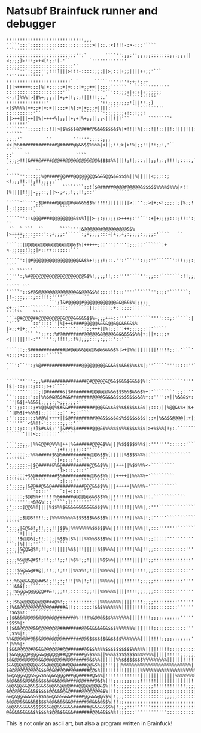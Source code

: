 # Natsubf Brainfuck runner and debugger
```
:::::::::::::::::::::::::::::,,,      ````':;:':;;;;:::;;;;;:::;::::::>||;:,:<[!!!-;>-;::'````  ```'''''''''''''''
::::::::::::::::::::::::::'':`       ````'':;;:'';;;;;:::::::;;:;;;||<;;;;]>:::;>+<[!;;![-'``       `'''''''''''''
:::::::::::::::::::::::::'`         `````''`':;::'';!!!]|||>!!!-::::;;;;||>;:;|+;;||||++;;'```      `'``''''''''''
::::::::::::::::::::::::` `      `````'''':'':;+;:;;+[||>+++++;;;|%|+;;:::+|+;:;|+::++||;;;:``````   `````''''''''
:::::::::::::::::::::'``     ````'``'``'::;;;+|+:+|+;;;;;;<-;!]%%%|>|$%+;;;;||+;+|!;:;!||!!!::.`       `````''''''
:::::::::::::::'`                 `'::;;;;;;;;![||!!-;]<|$%%%%|++;;+|+;+||;;;+|%|;+|+;:;+||||;'``       ```````'''
::::::::::'``               ````````'::;;;;;+!:;!;;![|>++|||++||%|++++%|;;||+;+|%+;;||;;<|||!|!'``       ````````'
-::::::'`                 ````''`'::::;!;;!]|>|$%$$$&@@##@@&&&&$$$&$%|+!!|!%|;;;!|!;;||!;!|||!||;.``        ``````
::::'`         ``        ``'''':::::;;;<<|%&##############@#####@@&&$$%%%%|<]|;::;>|>!%|;;!!|!:;;:,'``      ``````
::`    ``                 ```` `::;>!!|&###@####@@@##@@@@@@@@@@@@&$$$$%%|||!;!|;::;||;;!;:;!!!!;::::,`       `````
`       `  ``         `````''::::;;%@#####@@###@@@@@@@@&&&&@@&$&$$$%||%|||||<;;;::;<!;;;!!:!!;!!;;;;;'``      ````
      `  ``  ````    ````````:;![$@#####@@@@#@@@@@&$$$$$%%%%$%%%|>!![%||||!!||-;;::;||>-;<;;!;;!!;::'`       `````
       ``` ``       `````'``''';$@#####@@@@@#@&&&&$$%!!!!!]|||||||>::'';;>|+;<!;;;;:;[%;;![-;!;;;:::'```      ````
`` `` ``  `     `    `````'':!$@@@####@@@@@@@@&$$%]||>-;:;;;;;;>+++;:''``':+|+;;;;:::;!!:':;:;!;!;;!;:'```      ``
 ``  ` ```  ``      ````'''!&@@@@@@#@@@@@@@@@&$%[>++++;:::::::':;+;;;:'`````:;+;;;;:::+|+;;+;:;;;;:;;;;:'````   ``
   `'```` `         ````::|@@@@@@@@@@@@@@@@@@&$%|+++++;::''':'''':;;;::'``````:+<-;;;::!];;|>::++;::;;;:```       
  `` ``````      `````':|@#@@@@@@@@@@@@@@@@@&&$%+!;;;!;::.'':'``''':;;:''``````':!!;;;:;;;;;;;;;!!;:::'```` ````  
 `` ``````      ``''':;%#@@@@@@@@@@@@@@@@@@@@&$%!;;;;!!;::''''````'':;;::'```````:!!;;;:;!;;;;::;;;:'::``       ``
​````` ```     `````':;$#@&@@@@@@@@@@@@@@&&@@@&$%!;;;;!!;::''''``````'':;;:'```````;[!-:::;;::;::!!!:''''``      ``
` ````          ``';]&#@@@@@#@@@@@@@@@@@@&&@&&$%|;;;;<+;;:''''```````''':::;'``````:||;:::::;+;:;;;;:::````       
``'```    ````  ```+@#@@@@##@@@@@@@@@&@@@&&&&&$$%+;;;+++::'''`````````'''':::;:'````:||;;;::;;;:;+;;;;;:''```     
`'```    `::'::::`'|%|++$####@@@@@&&&&@@&@&&&&&$%[>;;+|+;:''`````''''''''''::':;;+++||%|;;:':++;;;;;;::'`````     
`      ``` `':;+;;%#@########@@@@@&&@@@@&&&&&&&$%%|+;||+;;;;+<||||||!!-:''`''':;!!!!;:!%];;;:::;:;;::'::'``       
        ````::;;$#############@#@@@&&@@@@&@&&&&&$%|>+|%%||||||||!!!!!;;:.'```'':;::''``:|<;;;;<;:;;:;;;:'`````    
    ```':``'':;%@###############@@@@@@@@@&&&&$$&&$$%$$%|;''`````''':::::''`````'''''````<];;:::;::;::;>;:''`     `
 `````''`'':;;%################@#@@@@@&@&&$&&&$&&&$$%!:````````````''''''```````'''':;;:[$|-::;;::;:::;>+:`````   
``''''''':::;|@######&|$########@@@@@@&&&$$$&&$&&&$%+:'```````':;;::'''''```````'':;%&@@&&$|;;;;::;;:;++::'````   
``'::::;:'::|%%$@&@&$#&&########@@@@&&&&&$$$$&$$$&&%+;:'''':+||%&&&$+:'``````` ``'|&$|+%&&&[;;;;:;>;;;;;;:'``  `` 
':':;;::::;+%@@&@@%$#&&##########@@@&&$$&$%$$$$$$$&$|;:::;||%@@&$%+|$+'```````  `'|@&$|+%&&$|;;::::;;:':+;:'```   
:''::;;::;;%#@%|++++||$@#########@@&&$$$$&$%$$$$$$$$|;;+|%&&$&@@@@|;+|;```````    ``''''``<&%!!-'::::::;;::'```   
::'::;:::;!]$#$&$;''|&##%$######@@@&$%%%%$$%%$$$$%$$|>+%$%%|!;:.````````````````     ``````'|||<;;::::::'``````   
​```'::;;;|%%&@@#@%%%|++|%&######@@@&$%%|||%$$$$$$%%$|:'''''''::::::'````` ````````          `;+!;;;;;;::''''``   `
'':::::;;%%%#####$&@&##########@@@&$$%[|||||%$$$$%%%|:```````````````       ```````          `;|>::::'::'```   ```
':;:::::+|$@#####&%&@##########@@&&$%%|||+++||%$$%%%<-`````````            ```````````        ']>:::.:::'``    ```
;;;;:::+$&@########$&##########@@&&$%%|||++++||%%%%%+'`````````            ```````````````    `;|;::'''```````````
:'::::;|&@@##@&&@############@@@&&$$%%|||+++++|%%%%%+'``````````          ``````````'::::'``  `:|+::::'````   ``` 
::::::;$@@&%+!!!!!%&#####@@@@@@&&$$$%%||!!!!!!||%%%|!:.````````````      ```''''':<&@&%!;:'````:]!''''''````   ```
:'::::]@@&%!||||%$$%%$&&&&&&&&&&&$$$%%||!!!!!!||%%%|;:'''```````````````````':;;;!!;;;;:```````:%|!;:'``````   ```
:::::;$@@$!!!!;;|%%%%%%%%%$$$$$$&&$$$%||!!!!!!||%%%|!;:'''''``````````````````':::'''::'```````;%%!::'`````` `````
':::;|&@&$!;!!;:;!!|$$%|%%%%%%%%$$$$$%%||!!!!!!|%%%|!;:::'''''''````````````````````````` ````'!|||;```````` `````
::::!$@@@&|;!!;::;|%$$%|$%|||%%%%$$$$%%|||!!!!!|%%%|!;;:::::''''''''''''```````````````    ```:|%||!:''``  ```````
:::;|&@@&@$!;!!;:!|||||%$$|!!|||||$$$%%%|||!!!!|%%|!!;;::::::::::::'''''''`````````'::!!!!;:'`;%$!;!:``    ```````
;;;;%&@@&@#$!;!!;;!!;;!|%$%!;;!||||%$$%%|||!!!!||||!!;;::::::::::::::''''':::'::;!|!;;:':!!;'`;$$%!!;`     ```````
:::!$&@&&@##@|;!!;;!;!!||%%$%!;!|||%%%%%|||!!!!|!!!!;;;:::::::::::::'''';!!||%||!::'`````':```!&$%|;;'`` `````````
::;%&@@&&@@@##&!;!!;:;!!!|%%|!;!|||%%%%%||||!!!!!!;;;;;:::::::::::'''''':%$$$|;;;::;:::''`` ``!&&$|;;'````````````
:;!$&@@&@@@@@@##&!;;;!!;::::::;;!||%%%%%%||||!!!!;;;;;;:::::::::''''''''`'''':::'''''''```````|&&$|;:``  `````````
:;|$&@@@@@@@@@@###@%!;;:::::::::;!|%%%%%%%%||||!!!!;;;;:::::::::'''''''```````''':::;!!!;;:```|&&$%;:'````````````
:!%&&@@@@@@@@@@@@#####&|!;::::::!$&$%%%%%%%|||||!!!!;;;;::::::::''''''''``````````''''''''`` `!$&$%!:'````````````
;|$&&&@@@@@&@@@@@@@######@%!!!!%&@@&&$$%%%%%%%||||!!!!;;;;:::::::'''''''``````````````````    :$$$%|:``    ```  ``
!|$&&@@@@@&&@@@@@@@@########@@&&&&&&&&$$$%%%%%%%||||!!!;;;;;:::::::'''''''`````````````       `;$$%|!;'`  ``   `';
%%&@@@@@#@&&&@@@@@@@@#######@@&$$$$$$&&$$$$%%%%%%%||||!!!!;;;;:::::::'''''''`````````````      '|%%%|:`  ``    `:!
|$&&@@@@@#@&&&@@@@@@#@@######@&$$%%%%$$$$$$$$$$%%%%%||||!!!!!;;;;;:::::'''''''''```````````````'|%%$%!!:::;;'``;||
|$&&@@@@#@@@&&@@@@@@##@@#####@&$$%%||%%%$$$$$$$$$%%%%%%|||||!!!!!;;;;;;::::::::'''''''''''''''';%$$%%||%$$||||%%|!
$&&@@@@@@@@@&&@@@@@@@#@@@#####@&$%%||||||%%$$$$$$$$%%%%%%%%%||||||!!!!!!!;;;;;;;;:::::::::::::|$$$$$%;!$%%|||$$%|!
$&&@@@@@@@@@&$&@@@@@@##@@@####@@&$%||!!!|||%%%%%%%%%%%%%%%%%%%%%%%%%%||||||||!!!!!!!!!!!;;;!%$$$$$$%%;;%%%|||%$$%|
$&@@@@@@@@@@&$$@@&@#@@##@@#####@@$%||!!!!!!!||||||%%%%%%%%%%%%%%%%%%%%%%%%%%%%%%%$$$&&@@@@&$$$&$$$$%|!!%$$%||||!;;
$&@&@@&@@&&@&$$&@&&@@@###@@#####@&$%|!!!!!!!!!!!!!|||||||||||||%%%%%%%%%||||$##########@@@&$$&&$$%||!!!|%||!!!;;::
&&@&&&&@@&&&&$$&@&&&@@@###@@@####@&$%|!!;;;;;;;;;;!!!!!!|||||||||||||!!!!!!$##########@&@@$$%$&$$||!;;;;;;!!!!!;;;
&@@&@@&&@&&$&&$$@@&&@@@@###@@@@@@@@&$%|!!;;;;;;;;;;;;;;!!!!!!!!!!!!;;;;;;;%@##########@&@&$%$&&&$%!::;;;;;;;!!;;;;
&@@@@&&&&&&$$$$$@@&&&@&@####@@@@@@@&$%|!!;;;::::::::;;;;;;;;;;;;;;;;;;;;;;$##########@&&&&$%$$$$$%;''::::::;!!!;;;
&&@&@@&&&&&&$$$$&@&&&&&&#####@@&&&@@&$%|!;;;:::::::::::::::;;;;;:::::::::|@##########@$|$&$%$$$$$%!'```'::::::::::
&&@@@&&&&&&$$$$%&@&&&&&&@#####@@&&&&&$%|!!;;::::::::::::::::::::::::::::;$#########@@&%;!&$%$$$$$%!:'`````''::''':
&@@&&&&&&&$$$$$$&@@&&&&&&######@&&&&&$$%|!;;;:::''''''::::::::::::::::::|@#########@@&%;;|%$&&$$%$|;:'````````''''
@&&&&&&&&&$%$$$%$@@&$&&&&#######@@&&&$$%%!;;;:::'''''''''''':::::::::::;$##########@@$$|:;|$&&&$%%$|::'```````````
```

This is not only an ascii art, but also a program written in Brainfuck!